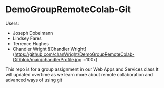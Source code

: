 # DemoGroupRemoteColab-Git
Users:
* Joseph Dobelmann
* Lindsey Fares
* Terrence Hughes
* Chandler Wright
![Chandler Wright](https://github.com/chanWright/DemoGroupRemoteColab-Git/blob/main/chandlerProfile.jpg =100x)


This repo is for a group assignment in our Web Apps and Services class
It will updated overtime as we learn more about remote collaboration and advanced ways of using git
